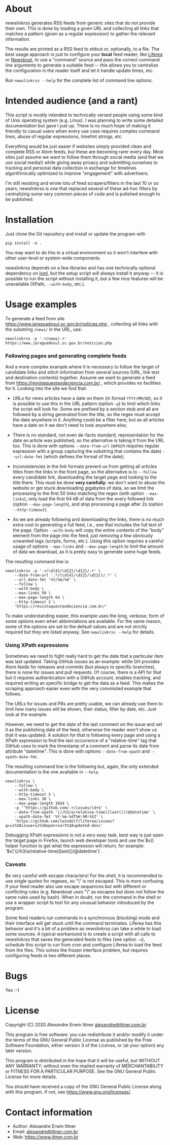# About

newslinkrss generates RSS feeds from generic sites that do not provide their
own. This is done by loading a given URL and collecting all links that
matches a pattern (given as a regular expression) to gather the relevant
information.

The results are printed as a RSS feed to stdout or, optionally, to a file. The
best usage approach is just to configure your **local** feed reader, like
[Liferea](https://lzone.de/liferea/) or [Newsboat](https://newsboat.org/), to
use a "command" source and pass the correct command line arguments to generate
a suitable feed -- this allows you to centralize the configuration in the
reader itself and let it handle update times, etc.

Run `newslinkrss --help` for the complete list of command line options.


# Intended audience (and a rant)

This script is mostly intended to technically versed people using some kind
of Unix operating system (e.g. Linux). I was planning to write some detailed
documentation but gave I just up. There is no much hope of making it friendly
to casual users when every use case requires complex command lines, abuse of
regular expressions, timefmt strings, etc.

Everything would be just easier if websites simply provided clean and
complete RSS or Atom feeds, but these are becoming rarer every day. Most sites
just assume we want to follow them through social media (and that we *use*
social media!) while giving away privacy and submitting ourselves to tracking
and personal data collection in exchange for timelines algorithmically
optimized to improve "engagement" with advertisers.

I'm still resisting and wrote lots of feed scrapers/filters in the last 10
or so years; newslinkrss is one that replaced several of these ad-hoc filters
by centralizing some very common pieces of code and is polished enough to be
published.




# Installation

Just clone the Git repository and install or update the program with

    pip install -U .

You may want to do this in a virtual environment so it won't interfere with
other user-level or system-wide components.

newslinkrss depends on a few libraries and has one technically optional
dependency on [lxml](https://lxml.de/), but the setup script will always
install it anyway -- it is possible to run the script without installing it,
but a few nice features will be unavailable (XPath, `--with-body`, etc.).



# Usage examples

To generate a feed from site https://www.jaraguadosul.sc.gov.br/noticias.php ,
collecting all links with the substring `/news/` in the URL, use:

    newslinkrss -p '.+/news/.+' https://www.jaraguadosul.sc.gov.br/noticias.php


### Following pages and generating complete feeds

And a more complex example where it is necessary to follow the target of
candidate links and stitch information from several sources (URL, link text
and destination contents) together. Assume we want to generate a feed from
https://revistaquestaodeciencia.com.br/ , which provides no facilities for it.
Looking into the site we find that:

- URLs for news articles have a date on them (in format `YYYY/MM/DD`), so it
  is possible to use this in the URL pattern (option `-p`) to limit which
  links the script will look for. Some are prefixed by a section stub and all
  are followed by a string generated from the title, so the regex must accept
  the date anywhere in it. Anything could be a filter here, but as all
  articles have a date on it we don't need to look anywhere else;

- There is no standard, not even de-facto standard, representation for the
  date an article was published, so the alternative is taking it from the URL
  too. This is done with options `--date-from-url` (which requires regular
  expression with a group capturing the substring that contains the date)
  `--url-date-fmt` (which defines the format of the date);

- Inconsistencies in the link formats prevent us from getting all articles
  titles from the links in the front page, so the alternative is to
  `--follow` every candidate link, downloading the target page and looking to
  the title there. This must be done **very carefully**: we don't want to
  abuse the website or get stuck downloading gigabytes of data, so we limit
  the processing to the first 50 links matching the regex (with option
  `--max-links`), only load the first 64 kB of data from the every followed
  link (option `--max-page-length`), and stop processing a page after 2s
  (option `--http-timeout`).

- As we are already following and downloading the links, there is no much
  extra cost in generating a full feed, i.e., one that includes the full
  text of the page. Option `--with-body` will copy the entire contents of
  the "body" element from the page into the feed, just removing a few
  obviously unwanted tags (scripts, forms, etc.). Using this option requires
  a careful usage of options `--max-links` and `--max-page-length` to limit
  the amount of data we download, as it is pretty easy to generate some huge
  feeds.

The resulting command line is:

    newslinkrss -p '.+/\d{4}/\d{2}/\d{2}/.+' \
        --date-from-url '.*/(\d{4}/\d{2}/\d{2})/.*' \
        --url-date-fmt '%Y/%m/%d' \
        --follow \
        --with-body \
        --max-links 50 \
        --max-page-length 64 \
        --http-timeout 2 \
        'https://revistaquestaodeciencia.com.br/'

To make understanding easier, this example uses the long, verbose, form of
some options even when abbreviations are available. For the same reason, some
of the options are set to the default values and are not strictly required
but they are listed anyway. See `newslinkrss --help` for details.


### Using XPath expressions

Sometimes we need to fight really hard to get the date that a particular item
was last updated. Taking GitHub issues as an example: while GH provides Atom
feeds for releases and commits (but always to specific branches), there is
none for issues and pull requests. Of course, there is a API for that but it
requires authentication with a GitHub account, enables tracking, and required
writing an specific bridge to get the data as a feed. This makes the scraping
approach easier even with the very convoluted example that follows.

The URLs for issues and PRs are pretty usable, we can already use them to
limit how many issues will be shown, their status, filter by date, etc. Just
look at the example.

However, we need to get the date of the last comment on the issue and set it
as the publishing date of the feed, otherwise the reader won't show us that
it was updated. A solution for that is following every page and using a
XPath expression to find the last occurrence of a "relative-time" tag that
GitHub uses to mark the timestamp of a comment and parse its date from
attribute "datetime". This is done with options `--date-from-xpath` and
`--xpath-date-fmt`.

The resulting command line is the following but, again, the only extended
documentation is the one available in `--help`.

    newslinkrss \
        --follow \
        --with-body \
        --http-timeout 5 \
        --max-links 30 \
        --max-page-length 1024 \
        -p '^https://github.com/.+/issues/\d+$' \
        --date-from-xpath '(//h3/a/relative-time)[last()]/@datetime' \
        --xpath-date-fmt '%Y-%m-%dT%H:%M:%SZ' \
        'https://github.com/lwindolf/liferea/issues?q=is%3Aissue+is%3Aopen+sort%3Aupdated-desc'

Debugging XPath expressions is not a very easy task, best way is just open
the target page in Firefox, launch web developer tools and use the $x() helper
function to get what the expression will return, for example:
`$x('(//h3/a/relative-time)[last()]/@datetime')`.


### Caveats

Be very careful with escape characters! For the shell, it is recommended to
use single quotes for regexes, so "\\" is not escaped. This is more
confusing if your feed reader also use escape sequences but with different
or conflicting rules (e.g. Newsboat uses "\\" as escapes but does not follow
the same rules used by bash). When in doubt, run the command in the shell or
use a wrapper script to test for any unusual behavior introduced by the
program.

Some feed readers run commands in a synchronous (blocking) mode and their
interface will get stuck until the command terminates. Liferea has this
behavior and it's a bit of a problem as newslinkrss can take a while to
load some sources. A typical workaround is to create a script with all calls
to newslinkrss that saves the generated feeds to files (see option `-o`),
schedule this script to run from cron and configure Liferea to load the
feed from the files. This solves the frozen interface problem, but requires
configuring feeds in two different places.



# Bugs

Yes :-)



# License

Copyright (C) 2020  Alexandre Erwin Ittner <alexandre@ittner.com.br>

This program is free software: you can redistribute it and/or modify
it under the terms of the GNU General Public License as published by
the Free Software Foundation, either version 3 of the License, or
(at your option) any later version.

This program is distributed in the hope that it will be useful,
but WITHOUT ANY WARRANTY; without even the implied warranty of
MERCHANTABILITY or FITNESS FOR A PARTICULAR PURPOSE.  See the
GNU General Public License for more details.

You should have received a copy of the GNU General Public License
along with this program.  If not, see <https://www.gnu.org/licenses/>.





# Contact information

- Author: Alexandre Erwin Ittner
- Email: <alexandre@ittner.com.br>
- Web: <https://www.ittner.com.br>


